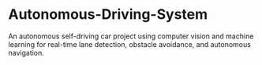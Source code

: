 # Autonomous-Driving-System
An autonomous self-driving car project using computer vision and machine learning for real-time lane detection, obstacle avoidance, and autonomous navigation.
